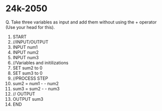 # 24k-2050
Q. Take three variables as input and add them without using the + operator (Use your head for this).
1. START 
2. //INPUT/OUTPUT 
3. INPUT num1 
4. INPUT num2 
5. INPUT num3
6. //Variables and initilizations
7.  SET sum2 to 0 
8.  SET sum3 to 0
9. //PROCESS STEP
10. sum2 = num1 - - num2
11. sum3 = sum2 - - num3 
12. // OUTPUT
13.  OUTPUT sum3
14. END
